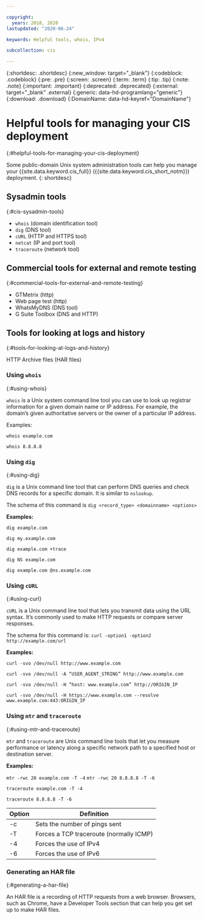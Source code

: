 ```yaml
---

copyright:
  years: 2018, 2020
lastupdated: "2020-06-24"

keywords: Helpful tools, whois, IPv4

subcollection: cis

---
```


{:shortdesc: .shortdesc}
{:new_window: target="_blank"}
{:codeblock: .codeblock}
{:pre: .pre}
{:screen: .screen}
{:term: .term}
{:tip: .tip}
{:note: .note}
{:important: .important}
{:deprecated: .deprecated}
{:external: target="_blank" .external}
{:generic: data-hd-programlang="generic"}
{:download: .download}
{:DomainName: data-hd-keyref="DomainName"}

# Helpful tools for managing your CIS deployment
{:#helpful-tools-for-managing-your-cis-deployment}

Some public-domain Unix system administration tools can help you manage your {{site.data.keyword.cis_full}} ({{site.data.keyword.cis_short_notm}}) deployment.
{: shortdesc}

## Sysadmin tools
{:#cis-sysadmin-tools}

 * `whois` (domain identification tool)
 * `dig` (DNS tool)
 * `cURL` (HTTP and HTTPS tool)
 * `netcat` (IP and port tool)
 * `traceroute` (network tool)

## Commercial tools for external and remote testing
{:#commercial-tools-for-external-and-remote-testing}

 * GTMetrix (http)
 * Web page test (http)
 * WhatsMyDNS (DNS tool)
 * G Suite Toolbox (DNS and HTTP)

## Tools for looking at logs and history
{:#tools-for-looking-at-logs-and-history}

HTTP Archive files (HAR files)

### Using `whois`
{:#using-whois}

`whois` is a Unix system command line tool you can use to look up registrar information for a given domain name or IP address. For example, the domain’s given authoritative servers or the owner of a particular IP address.

Examples:

`whois example.com`

`whois 8.8.8.8`

### Using `dig`
{:#using-dig}

`dig` is a Unix command line tool that can perform DNS queries and check DNS records for a specific domain. It is similar to `nslookup`.

The schema of this command is `dig <record_type> <domainname> <options>`

**Examples:**

`dig example.com`

`dig my.example.com`

`dig example.com +trace`

`dig NS example.com`

`dig example.com @ns.example.com`

### Using `cURL`
{:#using-curl}

`cURL` is a Unix command line tool that lets you transmit data using the URL syntax. It’s commonly used to make HTTP requests or compare server responses.

The schema for this command is: `curl -option1 -option2 http://example.com/url`

**Examples:**

`curl -svo /dev/null http://www.example.com`

`curl -svo /dev/null -A “USER_AGENT_STRING” http://www.example.com`

`curl -svo /dev/null -H “host: www.example.com” http://ORIGIN_IP`

`curl -svo /dev/null -H https://www.example.com --resolve www.example.com:443:ORIGIN_IP`

### Using `mtr` and `traceroute`
{:#using-mtr-and-traceroute}

`mtr` and `traceroute` are Unix command line tools that let you measure performance or latency along a specific network path to a specified host or destination server.

**Examples:**

`mtr -rwc 20 example.com -T -4`
`mtr -rwc 20 8.8.8.8 -T -6`

`traceroute example.com -T -4`

`traceroute 8.8.8.8 -T -6`

| Option | Definition |
|---------|-----------|
| -c | Sets the number of pings sent |
| -T | Forces a TCP traceroute (normally ICMP) |
| -4 | Forces the use of IPv4 |
| -6 | Forces the use of IPv6 |

### Generating an HAR file
{:#generating-a-har-file}

An HAR file is a recording of HTTP requests from a web browser. Browsers, such as Chrome, have a Developer Tools section that can help you get set up to make HAR files.
